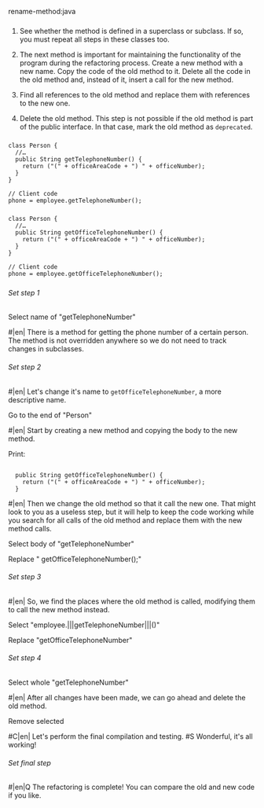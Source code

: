 rename-method:java

###

1. See whether the method is defined in a superclass or subclass. If so, you must repeat all steps in these classes too.

2. The next method is important for maintaining the functionality of the program during the refactoring process. Create a new method with a new name. Copy the code of the old method to it. Delete all the code in the old method and, instead of it, insert a call for the new method.

3. Find all references to the old method and replace them with references to the new one.

4. Delete the old method. This step is not possible if the old method is part of the public interface. In that case, mark the old method as `deprecated`.



###

```
class Person {
  //…
  public String getTelephoneNumber() {
    return ("(" + officeAreaCode + ") " + officeNumber);
  }
}

// Client code
phone = employee.getTelephoneNumber();
```

###

```
class Person {
  //…
  public String getOfficeTelephoneNumber() {
    return ("(" + officeAreaCode + ") " + officeNumber);
  }
}

// Client code
phone = employee.getOfficeTelephoneNumber();
```

###

###### Set step 1

Select name of "getTelephoneNumber"


#|en| There is a method for getting the phone number of a certain person. The method is not overridden anywhere so we do not need to track changes in subclasses.

###### Set step 2


#|en| Let's change it's name to `getOfficeTelephoneNumber`, a more descriptive name.

Go to the end of "Person"


#|en| Start by creating a new method and copying the body to the new method.

Print:
```

  public String getOfficeTelephoneNumber() {
    return ("(" + officeAreaCode + ") " + officeNumber);
  }
```


#|en| Then we change the old method so that it call the new one. That might look to you as a useless step, but it will help to keep the code working while you search for all calls of the old method and replace them with the new method calls.

Select body of "getTelephoneNumber"

Replace "    getOfficeTelephoneNumber();"

###### Set step 3


#|en| So, we find the places where the old method is called, modifying them to call the new method instead.

Select "employee.|||getTelephoneNumber|||()"

Replace "getOfficeTelephoneNumber"

###### Set step 4

Select whole "getTelephoneNumber"


#|en| After all changes have been made, we can go ahead and delete the old method.

Remove selected


#C|en| Let's perform the final compilation and testing.
#S Wonderful, it's all working!


###### Set final step


#|en|Q The refactoring is complete! You can compare the old and new code if you like.
